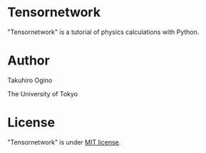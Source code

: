 # Tensornetwork

"Tensornetwork" is a tutorial of physics calculations with Python.
 
# Author
 
Takuhiro Ogino

The University of Tokyo
 
# License
 
"Tensornetwork" is under [MIT license](https://en.wikipedia.org/wiki/MIT_License).
 
